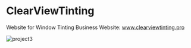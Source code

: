 # ClearViewTinting
Website for Window Tinting Business
Website: www.clearviewtinting.pro

![project3](https://github.com/user-attachments/assets/6c928f01-8946-44e1-b5cd-904181596e10)

